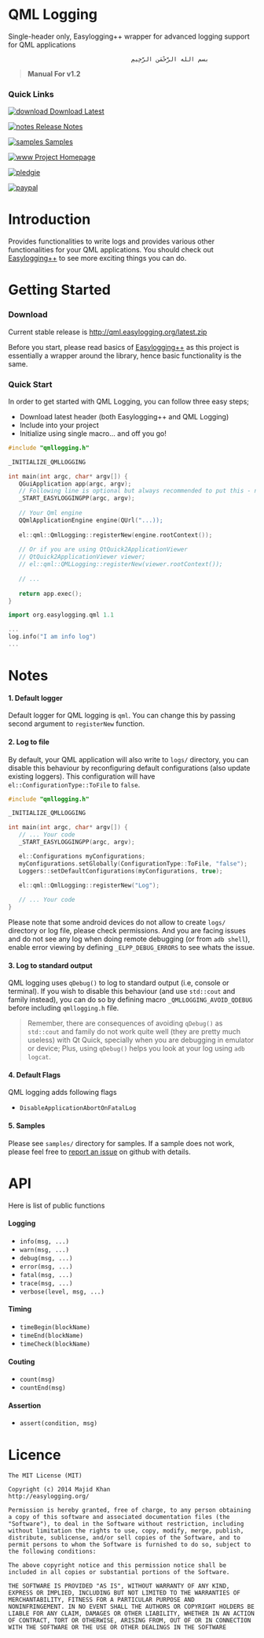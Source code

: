 QML Logging
===========

Single-header only, Easylogging++ wrapper for advanced logging support for QML applications

                                       ‫بسم الله الرَّحْمَنِ الرَّحِيمِ


> **Manual For v1.2**

### Quick Links

  [![download] Download Latest](http://qml.easylogging.org/latest.zip)
  
  [![notes] Release Notes](https://github.com/easylogging/qmllogging/tree/master/doc/RELEASE-NOTES-v1.2)
 
  [![samples] Samples](https://github.com/easylogging/qmllogging/tree/v1.2/samples)
  
  [![www] Project Homepage](http://qml.easylogging.org/)

  [![pledgie]](http://www.pledgie.com/campaigns/22070)

  [![paypal]](https://www.paypal.com/cgi-bin/webscr?cmd=_s-xclick&hosted_button_id=4W7YDRCXWURWG)

# Introduction
Provides functionalities to write logs and provides various other functionalities for your QML applications. You should check out [Easylogging++](https://github.com/easylogging/easyloggingpp/) to see more exciting things you can do.

# Getting Started
### Download
Current stable release is http://qml.easylogging.org/latest.zip

Before you start, please read basics of [Easylogging++](https://github.com/easylogging/easyloggingpp/) as this project is essentially a wrapper around the library, hence basic functionality is the same.

### Quick Start
In order to get started with QML Logging, you can follow three easy steps;
* Download latest header (both Easylogging++ and QML Logging)
* Include into your project
* Initialize using single macro... and off you go!

```c++
#include "qmllogging.h"

_INITIALIZE_QMLLOGGING

int main(int argc, char* argv[]) {
   QGuiApplication app(argc, argv);
   // Following line is optional but always recommended to put this - needed by some functionalities
   _START_EASYLOGGINGPP(argc, argv);
   
   // Your Qml engine
   QQmlApplicationEngine engine(QUrl("...));
   
   el::qml::QmlLogging::registerNew(engine.rootContext());
   
   // Or if you are using QtQuick2ApplicationViewer
   // QtQuick2ApplicationViewer viewer;
   // el::qml::QMLLogging::registerNew(viewer.rootContext());
   
   // ...
   
   return app.exec();
}
```

```c++
import org.easylogging.qml 1.1

...
log.info("I am info log")
...
```

# Notes

#### 1. Default logger
Default logger for QML logging is `qml`. You can change this by passing second argument to `registerNew` function.

#### 2. Log to file
By default, your QML application will also write to `logs/` directory, you can disable this behaviour by reconfiguring default configurations (also update existing loggers). This configuration will have `el::ConfigurationType::ToFile` to `false`.

```c++
#include "qmllogging.h"

_INITIALIZE_QMLLOGGING

int main(int argc, char* argv[]) {
   // ... Your code
   _START_EASYLOGGINGPP(argc, argv);

   el::Configurations myConfigurations;
   myConfigurations.setGlobally(ConfigurationType::ToFile, "false");
   Loggers::setDefaultConfigurations(myConfigurations, true);

   el::qml::QmlLogging::registerNew("Log");
   
   // ... Your code
}
```

Please note that some android devices do not allow to create `logs/` directory or log file, please check permissions. And you are facing issues and do not see any log when doing remote debugging (or from `adb shell`), enable error viewing by defining `_ELPP_DEBUG_ERRORS` to see whats the issue.

#### 3. Log to standard output
QML logging uses `qDebug()` to log to standard output (i.e, console or terminal). If you wish to disable this behaviour (and use `std::cout` and family instead), you can do so by defining macro `_QMLLOGGING_AVOID_QDEBUG` before including `qmllogging.h` file.
 > Remember, there are consequences of avoiding `qDebug()` as `std::cout` and family do not work quite well (they are pretty much useless) with Qt Quick, specially when you are debugging in emulator or device; Plus, using `qDebug()` helps you look at your log using `adb logcat`.

#### 4. Default Flags
QML logging adds following flags 
 * `DisableApplicationAbortOnFatalLog`

#### 5. Samples
Please see `samples/` directory for samples. If a sample does not work, please feel free to [report an issue](https://github.com/easylogging/qmllogging/issues/) on github with details.

# API

Here is list of public functions

#### Logging
 * `info(msg, ...)`
 * `warn(msg, ...)`
 * `debug(msg, ...)`
 * `error(msg, ...)`
 * `fatal(msg, ...)`
 * `trace(msg, ...)`
 * `verbose(level, msg, ...)`

#### Timing
 * `timeBegin(blockName)`
 * `timeEnd(blockName)`
 * `timeCheck(blockName)`

#### Couting
 * `count(msg)`
 * `countEnd(msg)`

#### Assertion
 * `assert(condition, msg)`

# Licence
```
The MIT License (MIT)

Copyright (c) 2014 Majid Khan
http://easylogging.org/

Permission is hereby granted, free of charge, to any person obtaining
a copy of this software and associated documentation files (the
"Software"), to deal in the Software without restriction, including
without limitation the rights to use, copy, modify, merge, publish,
distribute, sublicense, and/or sell copies of the Software, and to
permit persons to whom the Software is furnished to do so, subject to
the following conditions:

The above copyright notice and this permission notice shall be
included in all copies or substantial portions of the Software.

THE SOFTWARE IS PROVIDED "AS IS", WITHOUT WARRANTY OF ANY KIND,
EXPRESS OR IMPLIED, INCLUDING BUT NOT LIMITED TO THE WARRANTIES OF
MERCHANTABILITY, FITNESS FOR A PARTICULAR PURPOSE AND
NONINFRINGEMENT. IN NO EVENT SHALL THE AUTHORS OR COPYRIGHT HOLDERS BE
LIABLE FOR ANY CLAIM, DAMAGES OR OTHER LIABILITY, WHETHER IN AN ACTION
OF CONTRACT, TORT OR OTHERWISE, ARISING FROM, OUT OF OR IN CONNECTION
WITH THE SOFTWARE OR THE USE OR OTHER DEALINGS IN THE SOFTWARE
```

  [banner]: http://easylogging.org/images/banner.png?v=4
  [download]: http://easylogging.org/images/download.png?v=2
  [www]: http://easylogging.org/images/logo-www.png?v=2
  [paypal]: https://www.paypalobjects.com/en_AU/i/btn/btn_donateCC_LG.gif
  [pledgie]: https://pledgie.com/campaigns/22070.png
  [samples]: http://easylogging.org/images/sample.png?v=2
  [notes]: http://easylogging.org/images/notes.png?v=4
